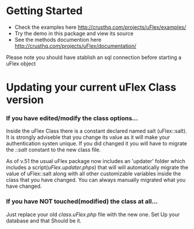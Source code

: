 Getting Started
=========================

* Check the examples here <http://crusthq.com/projects/uFlex/examples/>
* Try the demo in this package and view its source
* See the methods documention here <http://crusthq.com/projects/uFlex/documentation/>

Please note you should have stablish an sql connection before starting a uFlex object

Updating your current uFlex Class version
===================================

### If you have edited/modify the class options...

Inside the uFlex Class there is a constant declared named salt (uFlex::salt).
It is strongly adviseble that you change its value as it will make your authentication systen unique.
If you did changed it you will have to migrate the _*::salt*_ constant to the new class file.
    
	 
As of v.51 the usual uFlex package now includes an 'updater' folder which includes a script(*uFlex.updater.phps*) that will
will automatically migrate the value of uFlex::salt along with all other customizable variables inside the class that 
you have changed. You can always manually migrated what you have changed.
    
	
### If you have NOT touched(modified) the class at all...
	
Just replace your old *class.uFlex.php* file with the new one. Set Up your database and that Should be it.
  